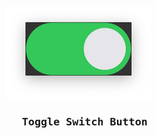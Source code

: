 <h1 align="center"> 
      <img src="ToggleSwitchButton.png">
      
      Toggle Switch Button
</h1>
